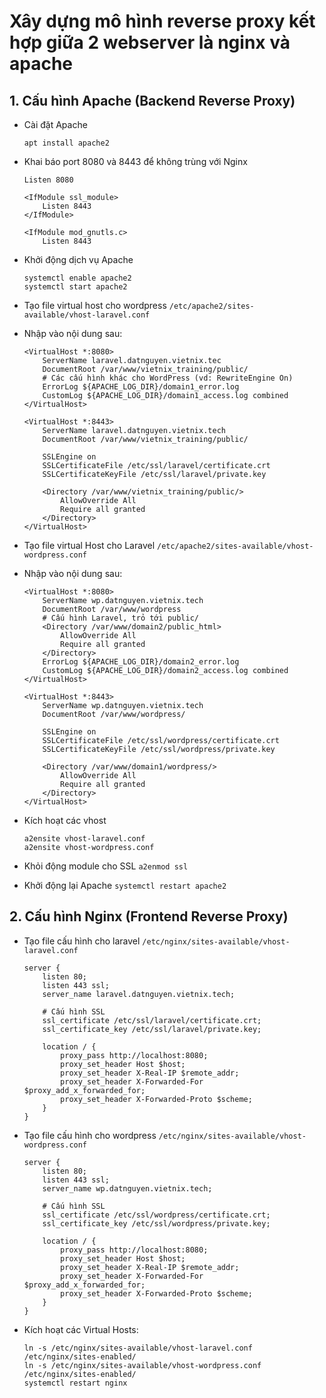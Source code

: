 # Xây dựng mô hình reverse proxy kết hợp giữa 2 webserver là nginx và apache

## 1. Cấu hình Apache (Backend Reverse Proxy)
- Cài đặt Apache

	``apt install apache2``
- Khai báo port 8080 và 8443 để không trùng với Nginx
	```
	Listen 8080

	<IfModule ssl_module>
        Listen 8443
	</IfModule>

	<IfModule mod_gnutls.c>
        Listen 8443
	```
- Khởi động dịch vụ Apache
	```
	systemctl enable apache2
	systemctl start apache2
	```
	
- Tạo file virtual host cho wordpress
	``/etc/apache2/sites-available/vhost-laravel.conf``
	
- Nhập vào nội dung sau:
	```
	<VirtualHost *:8080>
	    ServerName laravel.datnguyen.vietnix.tec
	    DocumentRoot /var/www/vietnix_training/public/
	    # Các cấu hình khác cho WordPress (vd: RewriteEngine On)
	    ErrorLog ${APACHE_LOG_DIR}/domain1_error.log
	    CustomLog ${APACHE_LOG_DIR}/domain1_access.log combined
	</VirtualHost>
	
	<VirtualHost *:8443>
	    ServerName laravel.datnguyen.vietnix.tech
	    DocumentRoot /var/www/vietnix_training/public/
	
	    SSLEngine on
	    SSLCertificateFile /etc/ssl/laravel/certificate.crt
	    SSLCertificateKeyFile /etc/ssl/laravel/private.key
	
	    <Directory /var/www/vietnix_training/public/>
	        AllowOverride All
	        Require all granted
	    </Directory>
	</VirtualHost>
	```
- Tạo file virtual Host cho Laravel
	``/etc/apache2/sites-available/vhost-wordpress.conf``
	
- Nhập vào nội dung sau:
  	```
	<VirtualHost *:8080>
	    ServerName wp.datnguyen.vietnix.tech
	    DocumentRoot /var/www/wordpress
	    # Cấu hình Laravel, trỏ tới public/
	    <Directory /var/www/domain2/public_html>
	        AllowOverride All
	        Require all granted
	    </Directory>
	    ErrorLog ${APACHE_LOG_DIR}/domain2_error.log
	    CustomLog ${APACHE_LOG_DIR}/domain2_access.log combined
	</VirtualHost>
	
	<VirtualHost *:8443>
	    ServerName wp.datnguyen.vietnix.tech
	    DocumentRoot /var/www/wordpress/
	
	    SSLEngine on
	    SSLCertificateFile /etc/ssl/wordpress/certificate.crt
	    SSLCertificateKeyFile /etc/ssl/wordpress/private.key
	
	    <Directory /var/www/domain1/wordpress/>
	        AllowOverride All
	        Require all granted
	    </Directory>
	</VirtualHost>
	```
	
- Kích hoạt các vhost
	```	
	a2ensite vhost-laravel.conf
	a2ensite vhost-wordpress.conf  
	```
- Khỏi động module cho SSL ``a2enmod ssl``
- Khởi động lại Apache ``systemctl restart apache2``

## 2. Cấu hình Nginx (Frontend Reverse Proxy)
- Tạo file cấu hình cho laravel
	``/etc/nginx/sites-available/vhost-laravel.conf``

	```
	server {
	    listen 80;
	    listen 443 ssl;
	    server_name laravel.datnguyen.vietnix.tech;
	
	    # Cấu hình SSL
	    ssl_certificate /etc/ssl/laravel/certificate.crt;
	    ssl_certificate_key /etc/ssl/laravel/private.key;
	
	    location / {
	        proxy_pass http://localhost:8080;
	        proxy_set_header Host $host;
	        proxy_set_header X-Real-IP $remote_addr;
	        proxy_set_header X-Forwarded-For $proxy_add_x_forwarded_for;
	        proxy_set_header X-Forwarded-Proto $scheme;
	    }
	}
	```
	
- Tạo file cấu hình cho wordpress
	``/etc/nginx/sites-available/vhost-wordpress.conf``
	```
	server {
	    listen 80;
	    listen 443 ssl;
	    server_name wp.datnguyen.vietnix.tech;
	
	    # Cấu hình SSL
	    ssl_certificate /etc/ssl/wordpress/certificate.crt;
	    ssl_certificate_key /etc/ssl/wordpress/private.key;
	
	    location / {
	        proxy_pass http://localhost:8080;
	        proxy_set_header Host $host;
	        proxy_set_header X-Real-IP $remote_addr;
	        proxy_set_header X-Forwarded-For $proxy_add_x_forwarded_for;
	        proxy_set_header X-Forwarded-Proto $scheme;
	    }
	}
	```
	
- Kích hoạt các Virtual Hosts:
	```
	ln -s /etc/nginx/sites-available/vhost-laravel.conf /etc/nginx/sites-enabled/
	ln -s /etc/nginx/sites-available/vhost-wordpress.conf /etc/nginx/sites-enabled/
	systemctl restart nginx
	```
